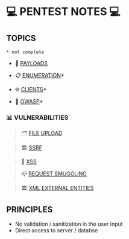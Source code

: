 # 💻 PENTEST NOTES 💻

## TOPICS
`* not complete`

- 🧨 [PAYLOADS](BUG%20BOUNTY/PAYLOADS.md)

- 📋 [ENUMERATION](BUG%20BOUNTY/ENUMERATION.md)*

- 🌐 [CLIENTS](BUG%20BOUNTY/CLIENTS.md)*

<!-- - 💳 [JOB](BUG%20BOUNTY%20595f3a9ee1464e5183127e981679145f/PENTEST%20ddccf7115ea445f0ac88bab937e6eb10.md)-->

- 🐝 [OWASP](BUG%20BOUNTY/OWASP.md)*

### 📊 VULNERABILITIES
<!--📊 [VULNERABILITIES](BUG%20BOUNTY%20595f3a9ee1464e5183127e981679145f/VULNERABILITIES%2014611edc05b64125b1ff0e403c6794f3.md)-->
> 🗂 [FILE UPLOAD](BUG%20BOUNTY/VULNERABILITIES/FILE_UPLOAD.md)

> 🏛 [SSRF](BUG%20BOUNTY/VULNERABILITIES/SSRF.md)

> 🧮 [XSS](BUG%20BOUNTY/VULNERABILITIES/XSS.md)

> 📪 [REQUEST SMUGGLING](BUG%20BOUNTY/VULNERABILITIES/REQUEST_SMUGGLING.md)

> 🏛 [XML EXTERNAL ENTITIES](BUG%20BOUNTY/VULNERABILITIES/XRR.md)


## PRINCIPLES

- No validation / sanitization in the user input
- Direct access to server / databse
